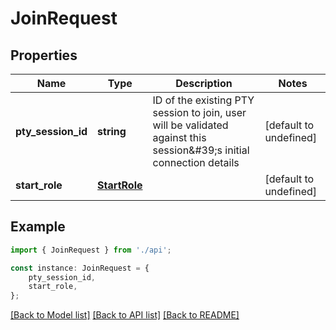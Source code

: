 # JoinRequest


## Properties

Name | Type | Description | Notes
------------ | ------------- | ------------- | -------------
**pty_session_id** | **string** | ID of the existing PTY session to join, user will be validated against this session\&#39;s initial connection details | [default to undefined]
**start_role** | [**StartRole**](StartRole.md) |  | [default to undefined]

## Example

```typescript
import { JoinRequest } from './api';

const instance: JoinRequest = {
    pty_session_id,
    start_role,
};
```

[[Back to Model list]](../README.md#documentation-for-models) [[Back to API list]](../README.md#documentation-for-api-endpoints) [[Back to README]](../README.md)
